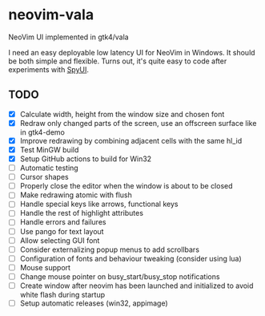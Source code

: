 # neovim-vala
NeoVim UI implemented in gtk4/vala

I need an easy deployable low latency UI for NeoVim in Windows. It should be both simple and flexible.
Turns out, it's quite easy to code after experiments with [SpyUI](https://github.com/sakhnik/nvim-gdb/blob/07aa4b435a832b122154a157ab6892ac4efb81fb/test/spy_ui.py).

## TODO

- [x] Calculate width, height from the window size and chosen font
- [x] Redraw only changed parts of the screen, use an offscreen surface like in gtk4-demo
- [x] Improve redrawing by combining adjacent cells with the same hl_id
- [x] Test MinGW build
- [x] Setup GitHub actions to build for Win32
- [ ] Automatic testing
- [ ] Cursor shapes
- [ ] Properly close the editor when the window is about to be closed
- [ ] Make redrawing atomic with flush
- [ ] Handle special keys like arrows, functional keys
- [ ] Handle the rest of highlight attributes
- [ ] Handle errors and failures
- [ ] Use pango for text layout
- [ ] Allow selecting GUI font
- [ ] Consider externalizing popup menus to add scrollbars
- [ ] Configuration of fonts and behaviour tweaking (consider using lua)
- [ ] Mouse support
- [ ] Change mouse pointer on busy_start/busy_stop notifications
- [ ] Create window after neovim has been launched and initialized to avoid white flash during startup
- [ ] Setup automatic releases (win32, appimage)
